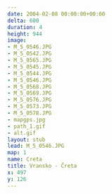 ```yaml
---
date: 2004-02-08 00:00:00+00:00
delta: 600
duration: 4
height: 944
image:
- M_5_0546.JPG
- M_5_0542.JPG
- M_5_0565.JPG
- M_5_0545.JPG
- M_5_0544.JPG
- M_5_0546.JPG
- M_5_0568.JPG
- M_5_0569.JPG
- M_5_0576.JPG
- M_5_0573.JPG
- M_5_0578.JPG
- mapgps.jpg
- path_1.gif
- alt.gif
layout: stub
lead: M_5_0546.JPG
map: 1
name: Creta
title: Vransko - Čreta
x: 497
y: 126
---
```

